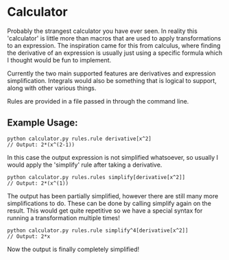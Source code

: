 # Calculator

Probably the strangest calculator you have ever seen. In reality this 'calculator' is little more than macros that are used to apply transformations to an expression. The inspiration came for this from calculus, where finding the derivative of an expression is usually just using a specific formula which I thought would be fun to implement.

Currently the two main supported features are derivatives and expression simplification. Integrals would also be something that is logical to support, along with other various things.

Rules are provided in a file passed in through the command line.

## Example Usage:
```
python calculator.py rules.rule derivative[x^2]
// Output: 2*(x^(2-1))
```
In this case the output expression is not simplified whatsoever, so usually I would apply the 'simplify' rule after taking a derivative.
```
python calculator.py rules.rules simplify[derivative[x^2]]
// Output: 2*(x^(1))
```
The output has been partially simplified, however there are still many more simplifications to do. These can be done by calling simplify again on the result. This would get quite repetitive so we have a special syntax for running a transformation multiple times!
```
python calculator.py rules.rule simplify^4[derivative[x^2]]
// Output: 2*x
```
Now the output is finally completely simplified!
